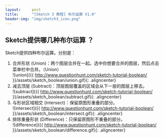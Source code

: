 ```yaml
---
layout:     post
title:      "[Sketch 3 教程] 布尔运算 V1.0"
header-img: "img/sketch3_icon.png"
---
```


## Sketch提供哪几种布尔运算 ？
Sketch提供四种布尔运算。分别是：

1. 合并形状 (Union)：两个图层合并在一起。选中你想要合并的图层，然后点击菜单栏中合并。（Union）<br/>
  ![union]({{ http://www.questionhunt.com/sketch-tutorial-boolean/ }}/assets/sketch_boolean/union.gif){: .aligncenter}
2. 减去顶层 (Subtract)：顶层图层覆盖的区域会从下一层的图层上移去。<br/>
  ![subtract]({{ http://www.questionhunt.com/sketch-tutorial-boolean/ }}/assets/sketch_boolean/subtract.gif){: .aligncenter}
3. 与形状区域相交 (Intersect)：保留原图形重叠的部分。<br/>
  ![intersect]({{ http://www.questionhunt.com/sketch-tutorial-boolean/ }}/assets/sketch_boolean/intersect.gif){: .aligncenter}
4. 排除重叠形状 (Difference)：只保留原图形不重叠的部分。<br/>
  ![difference]({{ http://www.questionhunt.com/sketch-tutorial-boolean/ }}/assets/sketch_boolean/difference.gif){: .aligncenter} 
